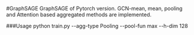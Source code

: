 #GraphSAGE
GraphSAGE of Pytorch version. GCN-mean, mean, pooling and Attention based aggregated methods are implemented. 

###Usage
python train.py --agg-type Pooling --pool-fun max --h-dim 128